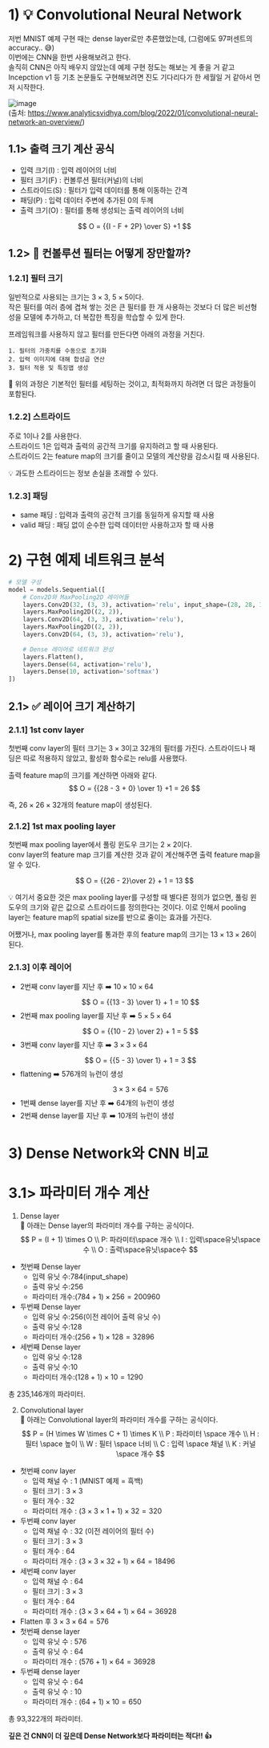 # 1) 💡 Convolutional Neural Network
저번 MNIST 예제 구현 때는 dense layer로만 추론했었는데, (그럼에도 97퍼센트의 accuracy.. 😅)  
이번에는 CNN을 한번 사용해보려고 한다.  
솔직히 CNN은 아직 배우지 않았는데 예제 구현 정도는 해보는 게 좋을 거 같고 Incepction v1 등 기초 논문들도 구현해보려면 진도 기다리다가 한 세월일 거 같아서 먼저 시작한다.  

![image](https://github.com/dpcivl/playground/assets/95332280/7fdab492-dd1e-4123-8786-f08b7b1b4be2)  
(출처: https://www.analyticsvidhya.com/blog/2022/01/convolutional-neural-network-an-overview/)

## 1.1> 출력 크기 계산 공식
- 입력 크기(I) : 입력 레이어의 너비
- 필터 크기(F) : 컨볼루션 필터(커널)의 너비
- 스트라이드(S) : 필터가 입력 데이터를 통해 이동하는 간격
- 패딩(P) : 입력 데이터 주변에 추가된 0의 두께
- 출력 크기(O) : 필터를 통해 생성되는 출력 레이어의 너비

$$
O = {{I - F + 2P} \over S} +1
$$  

## 1.2> 🤔 컨볼루션 필터는 어떻게 장만할까?
### 1.2.1] 필터 크기
일반적으로 사용되는 크기는 $3\times3$, $5\times5$이다.  
작은 필터를 여러 층에 겹쳐 쌓는 것은 큰 필터를 한 개 사용하는 것보다 더 많은 비선형성을 모델에 추가하고, 더 복잡한 특징을 학습할 수 있게 한다.  

프레임워크를 사용하지 않고 필터를 만든다면 아래의 과정을 거친다.  
```
1. 필터의 가중치를 수동으로 초기화
2. 입력 이미지에 대해 합성곱 연산
3. 필터 적용 및 특징맵 생성
```
🔼 위의 과정은 기본적인 필터를 세팅하는 것이고, 최적화까지 하려면 더 많은 과정들이 포함된다.  

### 1.2.2] 스트라이드
주로 1이나 2를 사용한다.  
스트라이드 1은 입력과 출력의 공간적 크기를 유지하려고 할 때 사용된다.  
스트라이드 2는 feature map의 크기를 줄이고 모델의 계산량을 감소시킬 때 사용된다.  

💡 과도한 스트라이드는 정보 손실을 초래할 수 있다.  

### 1.2.3] 패딩
- same 패딩 : 입력과 출력의 공간적 크기를 동일하게 유지할 때 사용
- valid 패딩 : 패딩 없이 순수한 입력 데이터만 사용하고자 할 때 사용

# 2) 구현 예제 네트워크 분석
```python
# 모델 구성
model = models.Sequential([
    # Conv2D와 MaxPooling2D 레이어들
    layers.Conv2D(32, (3, 3), activation='relu', input_shape=(28, 28, 1)),
    layers.MaxPooling2D((2, 2)),
    layers.Conv2D(64, (3, 3), activation='relu'),
    layers.MaxPooling2D((2, 2)),
    layers.Conv2D(64, (3, 3), activation='relu'),
    
    # Dense 레이어로 네트워크 완성
    layers.Flatten(),
    layers.Dense(64, activation='relu'),
    layers.Dense(10, activation='softmax')
])
```
## 2.1> ✅ 레이어 크기 계산하기
### 2.1.1] 1st conv layer
첫번째 conv layer의 필터 크기는 $3\times3$이고 32개의 필터를 가진다. 스트라이드나 패딩은 따로 적용하지 않았고, 활성화 함수로는 relu를 사용했다.  

출력 feature map의 크기를 계산하면 아래와 같다.  
$$
O = {{28 - 3 + 0} \over 1} +1 = 26
$$

즉, $26\times26\times32$개의 feature map이 생성된다.  

### 2.1.2] 1st max pooling layer
첫번째 max pooling layer에서 풀링 윈도우 크기는 $2\times2$이다.  
conv layer의 feature map 크기를 계산한 것과 같이 계산해주면 출력 feature map을 알 수 있다.  

$$
O = {{26 - 2}\over 2} + 1 = 13
$$

💡 여기서 중요한 것은 max pooling layer를 구성할 때 별다른 정의가 없으면, 풀링 윈도우의 크기와 같은 값으로 스트라이드를 정의한다는 것이다. 이로 인해서 pooling layer는 feature map의 spatial size를 반으로 줄이는 효과를 가진다.  

어쨌거나, max pooling layer를 통과한 후의 feature map의 크기는 $13\times13\times26$이 된다.  

### 2.1.3] 이후 레이어
- 2번째 conv layer를 지난 후 ➡️ $10 \times 10 \times 64$
$$
O = {{13 - 3} \over 1} + 1 = 10
$$
- 2번째 max pooling layer를 지난 후 ➡️ $5 \times 5 \times 64$
$$
O = {{10 - 2} \over 2} + 1 = 5
$$
- 3번째 conv layer를 지난 후 ➡️ $3 \times 3 \times 64$
$$
O = {{5 - 3} \over 1} + 1 = 3
$$
- flattening ➡️ 576개의 뉴런이 생성
$$
3 \times 3 \times 64 = 576
$$
- 1번째 dense layer를 지난 후 ➡️ 64개의 뉴런이 생성
- 2번째 dense layer를 지난 후 ➡️ 10개의 뉴런이 생성

# 3) Dense Network와 CNN 비교
# 3.1> 파라미터 개수 계산
1. Dense layer  
🔽 아래는 Dense layer의 파라미터 개수를 구하는 공식이다.  
$$
P = (I + 1) \times O \\
P: 파라미터\space 개수 \\
I : 입력\space유닛\space수 \\
O : 출력\space유닛\space수
$$

- 첫번째 Dense layer
  - 입력 유닛 수:784(input_shape)
  - 출력 유닛 수:256
  - 파라미터 개수:$(784+1) \times 256=200960$
- 두번째 Dense layer
  - 입력 유닛 수:256(이전 레이어 출력 유닛 수)
  - 출력 유닛 수:128
  - 파라미터 개수:$(256+1) \times 128 = 32896$
- 세번째 Dense layer
  - 입력 유닛 수:128
  - 출력 유닛 수:10
  - 파라미터 개수:$(128+1) \times 10 = 1290$

총 235,146개의 파라미터.  

2. Convolutional layer  
🔽 아래는 Convolutional layer의 파라미터 개수를 구하는 공식이다.  
$$
P = (H \times W \times C + 1) \times K \\
P : 파라미터 \space 개수 \\
H : 필터 \space 높이 \\
W : 필터 \space 너비 \\
C : 입력 \space 채널 \\
K : 커널 \space 개수
$$

- 첫번째 conv layer
  - 입력 채널 수 : $1$ (MNIST 예제 = 흑백)
  - 필터 크기 : $3 \times 3$
  - 필터 개수 : $32$
  - 파라미터 개수 : $(3\times3\times1+1)\times32=320$
- 두번째 conv layer
  - 입력 채널 수 : $32$ (이전 레이어의 필터 수)
  - 필터 크기 : $3\times 3$
  - 필터 개수 : $64$
  - 파라미터 개수 : $(3\times3\times32+1)\times64=18496$
- 세번째 conv layer
  - 입력 채널 수 : $64$
  - 필터 크기 : $3\times3$
  - 필터 개수 : $64$
  - 파라미터 개수 : $(3\times3\times64+1)\times64=36928$
- Flatten 후 $3\times3\times64=576$
- 첫번째 dense layer
  - 입력 유닛 수 : 576
  - 출력 유닛 수 : 64
  - 파라미터 개수 : $(576+1) \times 64=36928$
- 두번째 dense layer
  - 입력 유닛 수 : 64
  - 출력 유닛 수 : 10
  - 파라미터 개수 : $(64+1) \times 10 = 650$

총 93,322개의 파라미터.

**깊은 건 CNN이 더 깊은데 Dense Network보다 파라미터는 적다!! 👍**  

